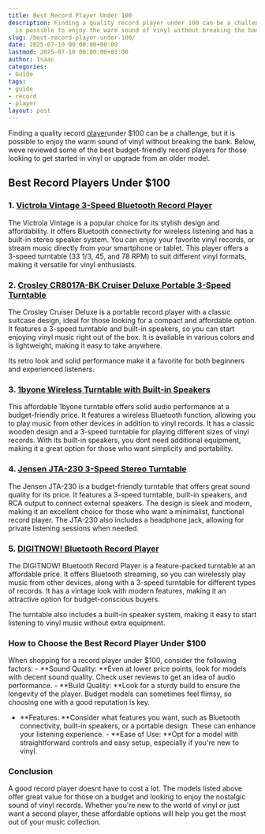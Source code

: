 ```yaml
---
title: Best Record Player Under 100
description: Finding a quality record player under 100 can be a challenge, but it
  is possible to enjoy the warm sound of vinyl without breaking the bank.
slug: /best-record-player-under-100/
date: 2025-07-10 00:00:00+00:00
lastmod: 2025-07-10 00:00:00+03:00
author: Isaac
categories:
- Guide
tags:
- guide
- record
- player
layout: post
---
```

Finding a quality record [player](https://pestpolicy.com/best-music-player-for-windows-10-free-download/)under $100 can be a challenge, but it is possible to enjoy the warm sound of vinyl without breaking the bank. Below, weve reviewed some of the best budget-friendly record players for those looking to get started in vinyl or upgrade from an older model.

##  Best Record Players Under $100

### 1. [Victrola Vintage 3-Speed Bluetooth Record Player](https://www.amazon.com/dp/B08FM14M8V?tag=p-policy-20)

The Victrola Vintage is a popular choice for its stylish design and affordability. It offers Bluetooth connectivity for wireless listening and has a built-in stereo speaker system. You can enjoy your favorite vinyl records, or stream music directly from your smartphone or tablet. This player offers a 3-speed turntable (33 1/3, 45, and 78 RPM) to suit different vinyl formats, making it versatile for vinyl enthusiasts.

### 2. [Crosley CR8017A-BK Cruiser Deluxe Portable 3-Speed Turntable](https://www.amazon.com/dp/B086Y4N1F7?tag=p-policy-20)

The Crosley Cruiser Deluxe is a portable record player with a classic suitcase design, ideal for those looking for a compact and affordable option. It features a 3-speed turntable and built-in speakers, so you can start enjoying vinyl music right out of the box. It is available in various colors and is lightweight, making it easy to take anywhere.

Its retro look and solid performance make it a favorite for both beginners and experienced listeners.

### 3. [1byone Wireless Turntable with Built-in Speakers](https://www.amazon.com/dp/B07V25MX3T?tag=p-policy-20)

This affordable 1byone turntable offers solid audio performance at a budget-friendly price. It features a wireless Bluetooth function, allowing you to play music from other devices in addition to vinyl records. It has a classic wooden design and a 3-speed turntable for playing different sizes of vinyl records. With its built-in speakers, you dont need additional equipment, making it a great option for those who want simplicity and portability.

### 4. [Jensen JTA-230 3-Speed Stereo Turntable](https://www.amazon.com/dp/B01G1M8RU6?tag=p-policy-20)

The Jensen JTA-230 is a budget-friendly turntable that offers great sound quality for its price. It features a 3-speed turntable, built-in speakers, and RCA output to connect external speakers. The design is sleek and modern, making it an excellent choice for those who want a minimalist, functional record player. The JTA-230 also includes a headphone jack, allowing for private listening sessions when needed.

### 5. [DIGITNOW! Bluetooth Record Player](https://www.amazon.com/dp/B08H4H7XJ2?tag=p-policy-20)

The DIGITNOW! Bluetooth Record Player is a feature-packed turntable at an affordable price. It offers Bluetooth streaming, so you can wirelessly play music from other devices, along with a 3-speed turntable for different types of records. It has a vintage look with modern features, making it an attractive option for budget-conscious buyers.

The turntable also includes a built-in speaker system, making it easy to start listening to vinyl music without extra equipment.

###  How to Choose the Best Record Player Under $100

When shopping for a record player under $100, consider the following factors: - **Sound Quality: **Even at lower price points, look for models with decent sound quality. Check user reviews to get an idea of audio performance. - **Build Quality: **Look for a sturdy build to ensure the longevity of the player. Budget models can sometimes feel flimsy, so choosing one with a good reputation is key.

- **Features: **Consider what features you want, such as Bluetooth connectivity, built-in speakers, or a portable design. These can enhance your listening experience. - **Ease of Use: **Opt for a model with straightforward controls and easy setup, especially if you're new to vinyl.

###  Conclusion

A good record player doesnt have to cost a lot. The models listed above offer great value for those on a budget and looking to enjoy the nostalgic sound of vinyl records. Whether you're new to the world of vinyl or just want a second player, these affordable options will help you get the most out of your music collection.